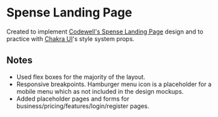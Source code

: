 # Spense Landing Page
Created to implement [Codewell's Spense Landing Page](https://www.codewell.cc/challenges/spense-landing-page--608a7a859691700015db16c5) design and to practice with [Chakra UI](https://chakra-ui.com)'s style system props.

## Notes
* Used flex boxes for the majority of the layout.
* Responsive breakpoints. Hamburger menu icon is a placeholder for a  mobile menu which as not included in the design mockups.
* Added placeholder pages and forms for business/pricing/features/login/register pages.